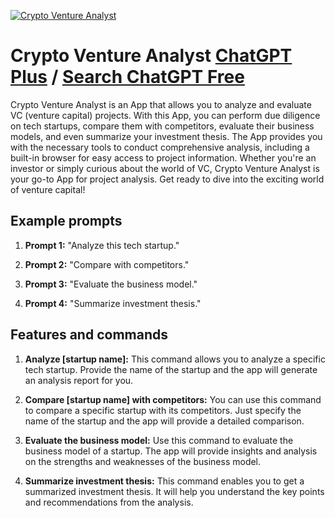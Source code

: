 
[![Crypto Venture Analyst](https://files.oaiusercontent.com/file-An3oidy76iHQUplyLhm3qz0T?se=2123-10-17T00%3A15%3A01Z&sp=r&sv=2021-08-06&sr=b&rscc=max-age%3D31536000%2C%20immutable&rscd=attachment%3B%20filename%3Dc63d9b7f-f9b3-4598-bad0-1d52f2c951ec.png&sig=hvY4RrIeVHPD9ZCl%2BKhGaMHliyUYcSYL1s%2BANqx/dP0%3D)](https://chat.openai.com/g/g-MQVYnhQOC-crypto-venture-analyst)

# Crypto Venture Analyst [ChatGPT Plus](https://chat.openai.com/g/g-MQVYnhQOC-crypto-venture-analyst) / [Search ChatGPT Free](https://gptcall.net/index.html#/?search=Crypto%20Venture%20Analyst)

Crypto Venture Analyst is an App that allows you to analyze and evaluate VC (venture capital) projects. With this App, you can perform due diligence on tech startups, compare them with competitors, evaluate their business models, and even summarize your investment thesis. The App provides you with the necessary tools to conduct comprehensive analysis, including a built-in browser for easy access to project information. Whether you're an investor or simply curious about the world of VC, Crypto Venture Analyst is your go-to App for project analysis. Get ready to dive into the exciting world of venture capital!

## Example prompts

1. **Prompt 1:** "Analyze this tech startup."

2. **Prompt 2:** "Compare with competitors."

3. **Prompt 3:** "Evaluate the business model."

4. **Prompt 4:** "Summarize investment thesis."

## Features and commands

1. **Analyze [startup name]:** This command allows you to analyze a specific tech startup. Provide the name of the startup and the app will generate an analysis report for you.

2. **Compare [startup name] with competitors:** You can use this command to compare a specific startup with its competitors. Just specify the name of the startup and the app will provide a detailed comparison.

3. **Evaluate the business model:** Use this command to evaluate the business model of a startup. The app will provide insights and analysis on the strengths and weaknesses of the business model.

4. **Summarize investment thesis:** This command enables you to get a summarized investment thesis. It will help you understand the key points and recommendations from the analysis.


